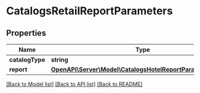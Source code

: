 # CatalogsRetailReportParameters

## Properties
Name | Type | Description | Notes
------------ | ------------- | ------------- | -------------
**catalogType** | **string** |  | 
**report** | [**OpenAPI\Server\Model\CatalogsHotelReportParametersReport**](CatalogsHotelReportParametersReport.md) |  | 

[[Back to Model list]](../README.md#documentation-for-models) [[Back to API list]](../README.md#documentation-for-api-endpoints) [[Back to README]](../README.md)


